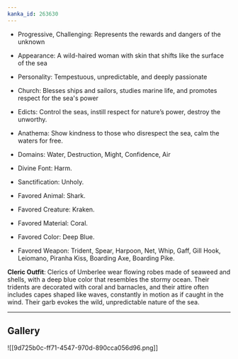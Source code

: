 ```yaml
---
kanka_id: 263630
---
```


* Progressive, Challenging: Represents the rewards and dangers of the unknown
* Appearance: A wild-haired woman with skin that shifts like the surface of the sea
* Personality: Tempestuous, unpredictable, and deeply passionate
* Church: Blesses ships and sailors, studies marine life, and promotes respect for the sea's power

* Edicts: Control the seas, instill respect for nature’s power, destroy the unworthy.
* Anathema: Show kindness to those who disrespect the sea, calm the waters for free.
* Domains: Water, Destruction, Might, Confidence, Air
* Divine Font: Harm.
* Sanctification: Unholy.
* Favored Animal: Shark.
* Favored Creature: Kraken.
* Favored Material: Coral.
* Favored Color: Deep Blue.
* Favored Weapon: Trident, Spear, Harpoon, Net, Whip, Gaff, Gill Hook, Leiomano, Piranha Kiss, Boarding Axe, Boarding Pike.

**Cleric Outfit**: Clerics of Umberlee wear flowing robes made of seaweed and shells, with a deep blue color that resembles the stormy ocean. Their tridents are decorated with coral and barnacles, and their attire often includes capes shaped like waves, constantly in motion as if caught in the wind. Their garb evokes the wild, unpredictable nature of the sea.

***
## Gallery
![[9d725b0c-ff71-4547-970d-890cca056d96.png]]